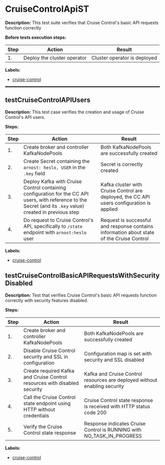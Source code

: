 # CruiseControlApiST

**Description:** This test suite verifies that Cruise Control's basic API requests function correctly

**Before tests execution steps:**

| Step | Action | Result |
| - | - | - |
| 1. | Deploy the cluster operator | Cluster operator is deployed |

**Labels:**

* [cruise-control](labels/cruise-control.md)

<hr style="border:1px solid">

## testCruiseControlAPIUsers

**Description:** This test case verifies the creation and usage of Cruise Control's API users.

**Steps:**

| Step | Action | Result |
| - | - | - |
| 1. | Create broker and controller KafkaNodePools | Both KafkaNodePools are successfully created |
| 2. | Create Secret containing the `arnost: heslo, USER` in the `.key` field | Secret is correctly created |
| 3. | Deploy Kafka with Cruise Control containing configuration for the CC API users, with reference to the Secret (and its `.key` value) created in previous step | Kafka cluster with Cruise Control are deployed, the CC API users configuration is applied |
| 4. | Do request to Cruise Control's API, specifically to `/state` endpoint with `arnost:heslo` user | Request is successful and response contains information about state of the Cruise Control |

**Labels:**

* [cruise-control](labels/cruise-control.md)


## testCruiseControlBasicAPIRequestsWithSecurityDisabled

**Description:** Test that verifies Cruise Control's basic API requests function correctly with security features disabled.

**Steps:**

| Step | Action | Result |
| - | - | - |
| 1. | Create broker and controller KafkaNodePools | Both KafkaNodePools are successfully created |
| 2. | Disable Cruise Control security and SSL in configuration | Configuration map is set with security and SSL disabled |
| 3. | Create required Kafka and Cruise Control resources with disabled security | Kafka and Cruise Control resources are deployed without enabling security |
| 4. | Call the Cruise Control state endpoint using HTTP without credentials | Cruise Control state response is received with HTTP status code 200 |
| 5. | Verify the Cruise Control state response | Response indicates Cruise Control is RUNNING with NO_TASK_IN_PROGRESS |

**Labels:**

* [cruise-control](labels/cruise-control.md)

